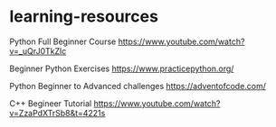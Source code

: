 # learning-resources

Python Full Beginner Course 
https://www.youtube.com/watch?v=_uQrJ0TkZlc 

Beginner Python Exercises
https://www.practicepython.org/

Python Beginner to Advanced challenges
https://adventofcode.com/ 

C++ Begineer Tutorial 
https://www.youtube.com/watch?v=ZzaPdXTrSb8&t=4221s 
